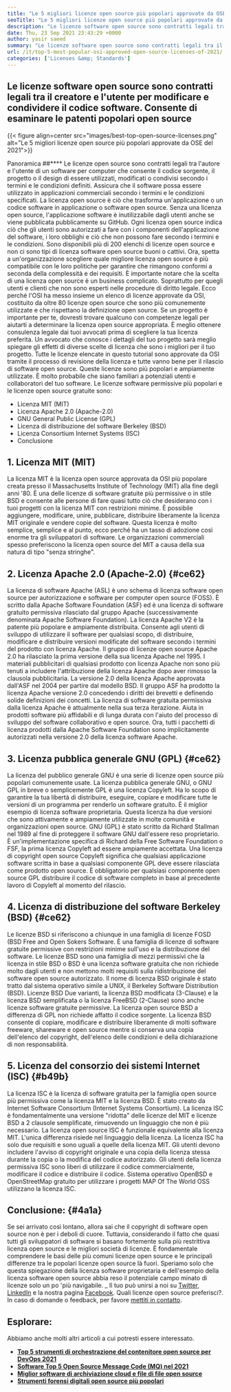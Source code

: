 ```yaml
---
title: "Le 5 migliori licenze open source più popolari approvate da OSE del 2021" 
seoTitle: "Le 5 migliori licenze open source più popolari approvate da OSE del 2021" 
description: "Le licenze software open source sono contratti legali tra il creatore e l'utente per modificare e condividere il codice software. Rivediamo le licenze popolari open source" 
date: Thu, 23 Sep 2021 23:43:29 +0000
author: yasir saeed
summary: "Le licenze software open source sono contratti legali tra il creatore e l'utente per modificare e condividere il codice software. Consente di esaminare le patenti popolari open source" 
url: /it/top-5-most-popular-osi-approved-open-source-licenses-of-2021/
categories: ['Licenses &amp; Standards']
---
```


## Le licenze software open source sono contratti legali tra il creatore e l'utente per modificare e condividere il codice software. Consente di esaminare le patenti popolari open source

{{< figure align=center src="images/best-top-open-source-licenses.png" alt="Le 5 migliori licenze open source più popolari approvate da OSE del 2021">}}


Panoramica ##****
Le licenze open source sono contratti legali tra l'autore e l'utente di un software per computer che consente il codice sorgente, il progetto o il design di essere utilizzati, modificati o condivisi secondo i termini e le condizioni definiti. Assicura che il software possa essere utilizzato in applicazioni commerciali secondo i termini e le condizioni specificati. La licenza open source è ciò che trasforma un'applicazione o un codice software in applicazione o software open source. Senza una licenza open source, l'applicazione software è inutilizzabile dagli utenti anche se viene pubblicata pubblicamente su GitHub. Ogni licenza open source indica ciò che gli utenti sono autorizzati a fare con i componenti dell'applicazione del software, i loro obblighi e ciò che non possono fare secondo i termini e le condizioni.
Sono disponibili più di 200 elenchi di licenze open source e non ci sono tipi di licenza software open source buoni o cattivi. Ora, spetta a un'organizzazione scegliere quale migliore licenza open source è più compatibile con le loro politiche per garantire che rimangono conformi a seconda della complessità e dei requisiti. È importante notare che la scelta di una licenza open source è un business complicato. Soprattutto per quegli utenti e clienti che non sono esperti nelle procedure di diritto legale. Ecco perché l'OSI ha messo insieme un elenco di licenze approvate da OSI, costituito da oltre 80 licenze open source che sono più comunemente utilizzate e che rispettano la definizione open source.
Se un progetto è importante per te, dovresti trovare qualcuno con competenze legali per aiutarti a determinare la licenza open source appropriata. È meglio ottenere consulenza legale dai tuoi avvocati prima di scegliere la tua licenza preferita. Un avvocato che conosce i dettagli del tuo progetto sarà meglio spiegare gli effetti di diverse scelte di licenza che sono i migliori per il tuo progetto. Tutte le licenze elencate in questo tutorial sono approvate da OSI tramite il processo di revisione della licenza e tutte vanno bene per il rilascio di software open source. Queste licenze sono più popolari e ampiamente utilizzate. È molto probabile che siano familiari a potenziali utenti e collaboratori del tuo software. Le licenze software permissive più popolari e le licenze open source gratuite sono:
  * Licenza MIT (MIT)
  * Licenza Apache 2.0 (Apache-2.0)
  * GNU General Public License (GPL)
  * Licenza di distribuzione del software Berkeley (BSD)
  * Licenza Consortium Internet Systems (ISC)
  * Conclusione

## 1. Licenza MIT (MIT)
La licenza MIT è la licenza open source approvata da OSI più popolare creata presso il Massachusetts Institute of Technology (MIT) alla fine degli anni '80. È una delle licenze di software gratuite più permissive o in stile BSD e consente alle persone di fare quasi tutto ciò che desiderano con i tuoi progetti con la licenza MIT con restrizioni minime.
È possibile aggiungere, modificare, unire, pubblicare, distribuire liberamente la licenza MIT originale e vendere copie del software. Questa licenza è molto semplice, semplice e al punto, ecco perché ha un tasso di adozione così enorme tra gli sviluppatori di software. Le organizzazioni commerciali spesso preferiscono la licenza open source del MIT a causa della sua natura di tipo "senza stringhe".

## 2. Licenza Apache 2.0 (Apache-2.0) {#ce62}

La licenza di software Apache (ASL) è uno schema di licenza software open source per autorizzazione e software per computer open source (FOSS). È scritto dalla Apache Software Foundation (ASF) ed è una licenza di software gratuito permissiva rilasciato dal gruppo Apache (successivamente denominata Apache Software Foundation). La licenza Apache V2 è la patente più popolare e ampiamente distribuita. Consente agli utenti di sviluppo di utilizzare il software per qualsiasi scopo, di distribuire, modificare e distribuire versioni modificate del software secondo i termini del prodotto con licenza Apache. Il gruppo di licenze open source Apache 2.0 ha rilasciato la prima versione della sua licenza Apache nel 1995.
I materiali pubblicitari di qualsiasi prodotto con licenza Apache non sono più tenuti a includere l'attribuzione della licenza Apache dopo aver rimosso la clausola pubblicitaria. La versione 2.0 della licenza Apache approvata dall'ASF nel 2004 per partire dal modello BSD. Il gruppo ASF ha prodotto la licenza Apache versione 2.0 concedendo i diritti dei brevetti e definendo solide definizioni dei concetti. La licenza di software gratuita permissiva dalla licenza Apache è attualmente nella sua terza iterazione. Aiuta in prodotti software più affidabili e di lunga durata con l'aiuto del processo di sviluppo del software collaborativo e open source. Ora, tutti i pacchetti di licenza prodotti dalla Apache Software Foundation sono implicitamente autorizzati nella versione 2.0 della licenza software Apache.

## 3. Licenza pubblica generale GNU (GPL) {#ce62}

La licenza del pubblico generale GNU è una serie di licenze open source più popolari comunemente usate. La licenza pubblica generale GNU, o GNU GPL in breve o semplicemente GPL è una licenza Copyleft. Ha lo scopo di garantire la tua libertà di distribuire, eseguire, copiare e modificare tutte le versioni di un programma per renderlo un software gratuito. È il miglior esempio di licenza software proprietaria. Questa licenza ha due versioni che sono attivamente e ampiamente utilizzate in molte comunità e organizzazioni open source.
GNU (GPL) è stato scritto da Richard Stallman nel 1989 al fine di proteggere il software GNU dall'essere reso proprietario. È un'implementazione specifica di Richard della Free Software Foundation o FSF, la prima licenza Copyleft ad essere ampiamente accettata. Una licenza di copyright open source Copyleft significa che qualsiasi applicazione software scritta in base a qualsiasi componente GPL deve essere rilasciata come prodotto open source. È obbligatorio per qualsiasi componente open source GPL distribuire il codice di software completo in base al precedente lavoro di Copyleft al momento del rilascio.

## 4. Licenza di distribuzione del software Berkeley (BSD) {#ce62}

Le licenze BSD si riferiscono a chiunque in una famiglia di licenze FOSD (BSD Free and Open Sokers Software. È una famiglia di licenze di software gratuite permissive con restrizioni minime sull'uso e la distribuzione del software. Le licenze BSD sono una famiglia di mezzi permissivi che la licenza in stile BSD o BSD è una licenza software gratuita che non richiede molto dagli utenti e non mettono molti requisiti sulla ridistribuzione del software open source autorizzato.
Il nome di licenza BSD originale è stato tratto dal sistema operativo simile a UNIX, il Berkeley Software Distribution (BSD). Licenze BSD Due varianti, la licenza BSD modificata (3-Clause) e la licenza BSD semplificata o la licenza FreeBSD (2-Clause) sono anche licenze software gratuite permissive. La licenza open source BSD a differenza di GPL non richiede affatto il codice sorgente. La licenza BSD consente di copiare, modificare e distribuire liberamente di molti software freeware, shareware e open source mentre si conserva una copia dell'elenco del copyright, dell'elenco delle condizioni e della dichiarazione di non responsabilità.

## 5. Licenza del consorzio dei sistemi Internet (ISC) {#b49b}

La licenza ISC è la licenza di software gratuita per la famiglia open source più permissiva come la licenza MIT e la licenza BSD. È stato creato da Internet Software Consortium (Internet Systems Consortium). La licenza ISC è fondamentalmente una versione "ridotta" delle licenze del MIT e licenze BSD a 2 clausole semplificate, rimuovendo un linguaggio che non è più necessario.
La licenza open source ISC è funzionale equivalente alla licenza MIT. L'unica differenza risiede nel linguaggio della licenza. La licenza ISC ha solo due requisiti e sono uguali a quelle della licenza MIT. Gli utenti devono includere l'avviso di copyright originale e una copia della licenza stessa durante la copia o la modifica del codice autorizzato. Gli utenti della licenza permissiva ISC sono liberi di utilizzare il codice commercialmente, modificare il codice e distribuire il codice. Sistema operativo OpenBSD e OpenStreetMap gratuito per utilizzare i progetti MAP Of The World OSS utilizzano la licenza ISC.

## Conclusione: {#4a1a}

Se sei arrivato così lontano, allora sai che il copyright di software open source non è per i deboli di cuore. Tuttavia, considerando il fatto che quasi tutti gli sviluppatori di software si basano fortemente sulla più restrittiva licenza open source e le migliori società di licenze. È fondamentale comprendere le basi delle più comuni licenze open source e le principali differenze tra le popolari licenze open source là fuori. Speriamo solo che questa spiegazione della licenza software proprietaria e dell'esempio della licenza software open source abbia reso il potenziale campo minato di licenze solo un po 'più navigabile.
_ Il tuo può unirsi a noi su [Twitter][1], [LinkedIn][2] e la nostra pagina [Facebook][3]. Quali licenze open source preferisci?. In caso di domande o feedback, per favore [mettiti in contatto][4].

## Esplorare:
Abbiamo anche molti altri articoli a cui potresti essere interessato.
* **[Top 5 strumenti di orchestrazione del contenitore open source per DevOps 2021][5]** 
* **[Software Top 5 Open Source Message Code (MQ) nel 2021][6]** 
* **[Miglior software di archiviazione cloud e file di file open source][7]** 
* **[Strumenti forensi digitali open source più popolari][8]** 



[1]: https://twitter.com/containerize_co
[2]: https://www.linkedin.com/company/containerize/
[3]: http://facebook.com/containerize
[4]: mailto:yasir.saeed@aspose.com
[5]: https://blog.containerize.com/devops/top-5-open-source-container-orchestration-tools-for-devops-in-2021/
[6]: https://blog.containerize.com/message-queue-software/top-5-open-source-message-queue-software-in-2021/
[7]: https://products.containerize.com/backup-and-sync/
[8]: https://blog.containerize.com/digital-forensic-tools/top-5-open-source-digital-forensic-tools-in-2021/
